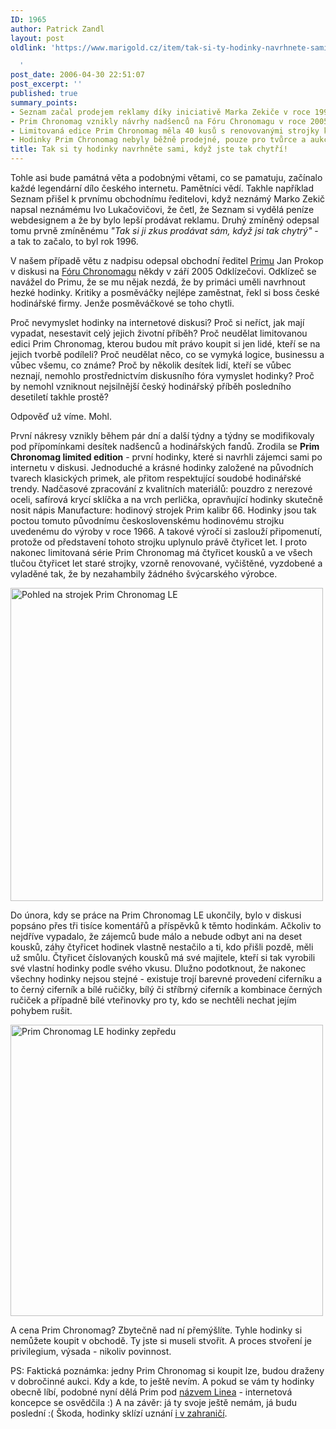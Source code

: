 ```yaml
---
ID: 1965
author: Patrick Zandl
layout: post
oldlink: 'https://www.marigold.cz/item/tak-si-ty-hodinky-navrhnete-sami-kdyz-jste-tak-chytri

  '
post_date: 2006-04-30 22:51:07
post_excerpt: ''
published: true
summary_points:
- Seznam začal prodejem reklamy díky iniciativě Marka Zekiče v roce 1996.
- Prim Chronomag vznikly návrhy nadšenců na Fóru Chronomagu v roce 2005.
- Limitovaná edice Prim Chronomag měla 40 kusů s renovovanými strojky kalibr 66.
- Hodinky Prim Chronomag nebyly běžně prodejné, pouze pro tvůrce a aukci.
title: Tak si ty hodinky navrhněte sami, když jste tak chytří!
---
```


<p>Tohle asi bude památná věta a podobnými větami, co se pamatuju, začínalo každé legendární dílo českého internetu. Pamětníci vědí. Takhle například Seznam přišel k prvnímu obchodnímu ředitelovi, když neznámý Marko Zekič napsal neznámému Ivo Lukačovičovi, že četl, že Seznam si vydělá peníze webdesignem a že by bylo lepší prodávat reklamu. Druhý zmíněný odepsal tomu prvně zmíněnému <i>"Tak si ji zkus prodávat sám, když jsi tak chytrý"</i> - a tak to začalo, to byl rok 1996. </p>

<p>V našem případě větu z nadpisu odepsal obchodní ředitel <a href="http://www.prim.cz/">Primu</a> Jan Prokop v diskusi na <a href="http://forum.chronomag.cz">Fóru Chronomagu</a> někdy v září 2005 Odklízečovi. Odklízeč se navážel do Primu, že se mu nějak nezdá, že by primáci uměli navrhnout hezké hodinky. Kritiky a posměváčky nejlépe zaměstnat, řekl si boss české hodinářské firmy. Jenže posměváčkové se toho chytli. </p>

<p>Proč nevymyslet hodinky na internetové diskusi? Proč si neříct, jak mají vypadat, nesestavit celý jejich životní příběh? Proč neudělat limitovanou edici Prim Chronomag, kterou budou mít právo koupit si jen lidé, kteří se na jejich tvorbě podíleli? Proč neudělat něco, co se vymyká logice, businessu a vůbec všemu, co známe? Proč by několik desítek lidí, kteří se vůbec neznají, nemohlo prostřednictvím diskusního fóra vymyslet hodinky? Proč by nemohl vzniknout nejsilnější český hodinářský příběh posledního desetiletí takhle prostě?</p>

<p>Odpověď už víme. Mohl. </p>

<p>První  nákresy vznikly během pár dní a další týdny a týdny se modifikovaly pod přípomínkami desítek nadšenců a hodinářských fandů. Zrodila se <strong>Prim Chronomag limited edition</strong> - první hodinky, které si navrhli zájemci sami po internetu v diskusi. Jednoduché a krásné hodinky založené na původních tvarech klasických primek, ale přitom respektující soudobé hodinářské trendy. Nadčasové zpracování z kvalitních materiálů: pouzdro z nerezové oceli, safírová krycí sklíčka a na vrch perlička, opravňující hodinky skutečně nosit nápis Manufacture: hodinový strojek Prim kalibr 66. Hodinky jsou tak poctou tomuto původnímu československému hodinovému strojku uvedenému do výroby v roce 1966.  A takové výročí si zaslouží připomenutí, protože od představení tohoto strojku uplynulo právě čtyřicet let. I proto nakonec limitovaná série Prim Chronomag má čtyřicet kousků a ve všech tlučou čtyřicet let staré strojky, vzorně renovované, vyčištěné, vyzdobené a vyladěné tak, že by nezahambily žádného švýcarského výrobce. </p>

<p><img src="/wp-content/uploads/20060430-PrimChronomag-back.jpg" alt="Pohled na strojek Prim Chronomag LE " width="500" height="501" /></p>

<p>Do února, kdy se práce na Prim Chronomag LE ukončily, bylo v diskusi popsáno přes tři tisíce komentářů a příspěvků k těmto hodinkám. Ačkoliv to nejdříve vypadalo, že zájemců bude málo a nebude odbyt ani na deset kousků, záhy čtyřicet hodinek vlastně nestačilo a ti, kdo přišli pozdě, měli už smůlu. Čtyřicet číslovaných kousků má své majitele, kteří si tak vyrobili své vlastní hodinky podle svého vkusu. Dlužno podotknout, že nakonec všechny hodinky nejsou stejné - existuje trojí barevné provedení ciferníku a to černý ciferník a bílé ručičky, bílý či stříbrný ciferník a kombinace černých ručiček a případně bílé vteřinovky pro ty, kdo se nechtěli nechat jejím pohybem rušit. </p>

<p><img src="/wp-content/uploads/20060430-PrimChronomag-front.jpg" alt="Prim Chronomag LE hodinky zepředu" width="500" height="466" /></p>

<p>A cena Prim Chronomag? Zbytečně nad ní přemýšlíte. Tyhle hodinky si nemůžete koupit v obchodě. Ty jste si museli stvořit. A proces stvoření je privilegium, výsada - nikoliv povinnost. </p>

<p>PS: Faktická poznámka: jedny Prim Chronomag si koupit lze, budou draženy v dobročinné aukci. Kdy a kde, to ještě nevím. A pokud se vám ty hodinky obecně líbí, podobné nyní dělá Prim pod <a href="http://www.prim.cz/kolekce/linea40">názvem Linea</a> - internetová koncepce se osvědčila :) A na závěr: já ty svoje ještě nemám, já budu poslední :( Škoda, hodinky sklízí uznání <a href="http://forums.timezone.com/index.php?t=tree&amp;th=617474&amp;mid=1849901&amp;rid=0&amp;rev=&amp;reveal=">i v zahraničí</a>. 
</p>